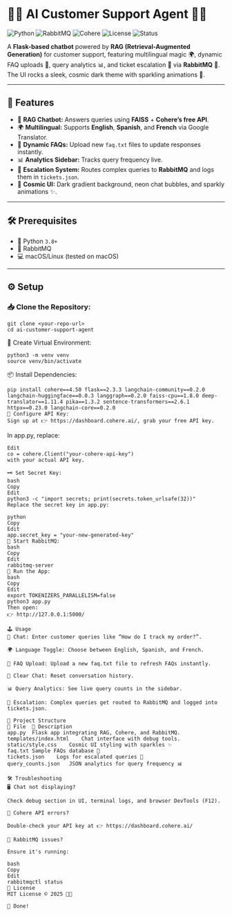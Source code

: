 # 🤖✨ AI Customer Support Agent 🚀🌌

![Python](https://img.shields.io/badge/python-3.8%2B-blue.svg)
![RabbitMQ](https://img.shields.io/badge/RabbitMQ-🐇-orange)
![Cohere](https://img.shields.io/badge/Cohere-API-9cf)
![License](https://img.shields.io/badge/license-MIT-green)
![Status](https://img.shields.io/badge/status-🚀%20Ready%20to%20Deploy-purple)

A **Flask-based chatbot** powered by **RAG (Retrieval-Augmented Generation)** for customer support, featuring multilingual magic 🌍, dynamic FAQ uploads 📄, query analytics 📊, and ticket escalation 🚨 via **RabbitMQ** 🐇. The UI rocks a sleek, cosmic dark theme with sparkling animations 🌠.

---

## 🌟 Features

- 💬 **RAG Chatbot:** Answers queries using **FAISS** + **Cohere’s free API**.
- 🌍 **Multilingual:** Supports **English**, **Spanish**, and **French** via Google Translator.
- 📄 **Dynamic FAQs:** Upload new `faq.txt` files to update responses instantly.
- 📊 **Analytics Sidebar:** Tracks query frequency live.
- 🚨 **Escalation System:** Routes complex queries to **RabbitMQ** and logs them in `tickets.json`.
- 🎨 **Cosmic UI:** Dark gradient background, neon chat bubbles, and sparkly animations ✨.

---

## 🛠️ Prerequisites

- 🐍 Python `3.8+`
- 🐇 RabbitMQ
- 💻 macOS/Linux (tested on macOS)

---

## ⚙️ Setup

### 📥 Clone the Repository:

```
git clone <your-repo-url>
cd ai-customer-support-agent
```
🐍 Create Virtual Environment:
```
python3 -m venv venv
source venv/bin/activate
```
📦 Install Dependencies:
```
pip install cohere==4.50 flask==2.3.3 langchain-community==0.2.0 langchain-huggingface==0.0.3 langgraph==0.2.0 faiss-cpu==1.8.0 deep-translator==1.11.4 pika==1.3.2 sentence-transformers==2.6.1 httpx==0.23.0 langchain-core==0.2.0
🔑 Configure API Key:
Sign up at 👉 https://dashboard.cohere.ai/, grab your free API key.
```

In app.py, replace:

```
Edit
co = cohere.Client("your-cohere-api-key")
with your actual API key.

🗝️ Set Secret Key:
bash
Copy
Edit
python3 -c "import secrets; print(secrets.token_urlsafe(32))"
Replace the secret key in app.py:

python
Copy
Edit
app.secret_key = "your-new-generated-key"
🐇 Start RabbitMQ:
bash
Copy
Edit
rabbitmq-server
🚀 Run the App:
bash
Copy
Edit
export TOKENIZERS_PARALLELISM=false
python3 app.py
Then open:
👉 http://127.0.0.1:5000/

🕹️ Usage
💬 Chat: Enter customer queries like “How do I track my order?”.

🌍 Language Toggle: Choose between English, Spanish, and French.

📄 FAQ Upload: Upload a new faq.txt file to refresh FAQs instantly.

🧹 Clear Chat: Reset conversation history.

📊 Query Analytics: See live query counts in the sidebar.

🚨 Escalation: Complex queries get routed to RabbitMQ and logged into tickets.json.

📁 Project Structure
📄 File	📌 Description
app.py	Flask app integrating RAG, Cohere, and RabbitMQ.
templates/index.html	Chat interface with debug tools.
static/style.css	Cosmic UI styling with sparkles ✨
faq.txt	Sample FAQs database 📖
tickets.json	Logs for escalated queries 🚨
query_counts.json	JSON analytics for query frequency 📊

🛠️ Troubleshooting
🖥️ Chat not displaying?

Check debug section in UI, terminal logs, and browser DevTools (F12).

🔑 Cohere API errors?

Double-check your API key at 👉 https://dashboard.cohere.ai/

🐇 RabbitMQ issues?

Ensure it's running:

bash
Copy
Edit
rabbitmqctl status
📜 License
MIT License © 2025 👾✨

🎉 Done!
